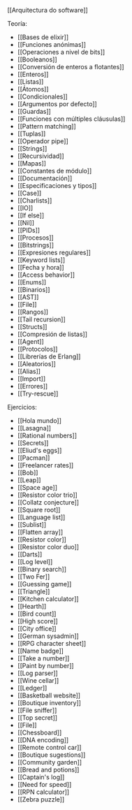[[Arquitectura do software]]

Teoría:
+ [[Bases de elixir]]
+ [[Funciones anónimas]]
+ [[Operaciones a nivel de bits]]
+ [[Booleanos]]
+ [[Conversión de enteros a flotantes]]
+ [[Enteros]]
+ [[Listas]]
+ [[Átomos]]
+ [[Condicionales]]
+ [[Argumentos por defecto]]
+ [[Guardas]]
+ [[Funciones con múltiples cláusulas]]
+ [[Pattern matching]]
+ [[Tuplas]]
+ [[Operador pipe]]
+ [[Strings]]
+ [[Recursividad]]
+ [[Mapas]]
+ [[Constantes de módulo]]
+ [[Documentación]]
+ [[Especificaciones y tipos]]
+ [[Case]]
+ [[Charlists]]
+ [[IO]]
+ [[If else]]
+ [[Nil]]
+ [[PIDs]]
+ [[Procesos]]
+ [[Bitstrings]]
+ [[Expresiones regulares]]
+ [[Keyword lists]]
+ [[Fecha y hora]]
+ [[Access behavior]]
+ [[Enums]]
+ [[Binarios]]
+ [[AST]]
+ [[File]]
+ [[Rangos]]
+ [[Tail recursion]]
+ [[Structs]]
+ [[Compresión de listas]]
+ [[Agent]]
+ [[Protocolos]]
+ [[Librerías de Erlang]]
+ [[Aleatorios]]
+ [[Alias]]
+ [[Import]]
+ [[Errores]]
+ [[Try-rescue]]

Ejercicios:
+ [[Hola mundo]]
+ [[Lasagna]]
+ [[Rational numbers]]
+ [[Secrets]]
+ [[Eliud's eggs]]
+ [[Pacman]]
+ [[Freelancer rates]]
+ [[Bob]]
+ [[Leap]]
+ [[Space age]]
+ [[Resistor color trio]]
+ [[Collatz conjecture]]
+ [[Square root]]
+ [[Language list]]
+ [[Sublist]]
+ [[Flatten array]]
+ [[Resistor color]]
+ [[Resistor color duo]]
+ [[Darts]]
+ [[Log level]]
+ [[Binary search]]
+ [[Two Fer]]
+ [[Guessing game]]
+ [[Triangle]]
+ [[Kitchen calculator]]
+ [[Hearth]]
+ [[Bird count]]
+ [[High score]]
+ [[City office]]
+ [[German sysadmin]]
+ [[RPG character sheet]]
+ [[Name badge]]
+ [[Take a number]]
+ [[Paint by number]]
+ [[Log parser]]
+ [[Wine cellar]]
+ [[Ledger]]
+ [[Basketball website]]
+ [[Boutique inventory]]
+ [[File sniffer]]
+ [[Top secret]]
 + [[File]]
 + [[Chessboard]]
 + [[DNA encoding]]
 + [[Remote control car]]
 + [[Boutique sugestions]]
 + [[Community garden]]
 + [[Bread and potions]]
 + [[Captain's log]]
 + [[Need for speed]]
 +  [[RPN calculator]]
 + [[Zebra puzzle]]